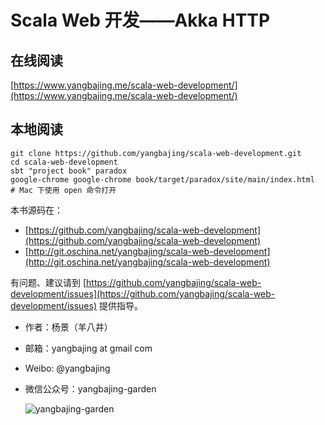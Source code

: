 # Scala Web 开发——Akka HTTP

## 在线阅读

[https://www.yangbajing.me/scala-web-development/](https://www.yangbajing.me/scala-web-development/)

## 本地阅读

```
git clone https://github.com/yangbajing/scala-web-development.git
cd scala-web-development
sbt "project book" paradox
google-chrome google-chrome book/target/paradox/site/main/index.html  # Mac 下使用 open 命令打开
```

本书源码在：

- [https://github.com/yangbajing/scala-web-development](https://github.com/yangbajing/scala-web-development)
- [http://git.oschina.net/yangbajing/scala-web-development](http://git.oschina.net/yangbajing/scala-web-development)

有问题、建议请到 [https://github.com/yangbajing/scala-web-development/issues](https://github.com/yangbajing/scala-web-development/issues) 提供指导。

- 作者：杨景（羊八井）
- 邮箱：yangbajing at gmail com
- Weibo: @yangbajing
- 微信公众号：yangbajing-garden

    ![yangbajing-garden](book/src/main/paradox/assets/imgs/qrcode_for_gh_70b815e4a7cd_344.jpg)
